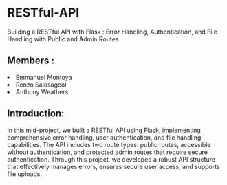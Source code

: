 # RESTful-API

 Building a RESTful API with Flask : Error Handling, Authentication, and File Handling with Public and Admin Routes

## Members :

<li>Emmanuel Montoya</li>
<li>Renzo Salosagcol</li>
<li>Anthony Weathers</li>

## Introduction:
In this mid-project, we built a RESTful API using Flask, implementing comprehensive error handling, user authentication, and file handling capabilities. The API includes two route types: public routes, accessible without authentication, and protected admin routes that require secure authentication. Through this project, we developed a robust API structure that effectively manages errors, ensures secure user access, and supports file uploads.
